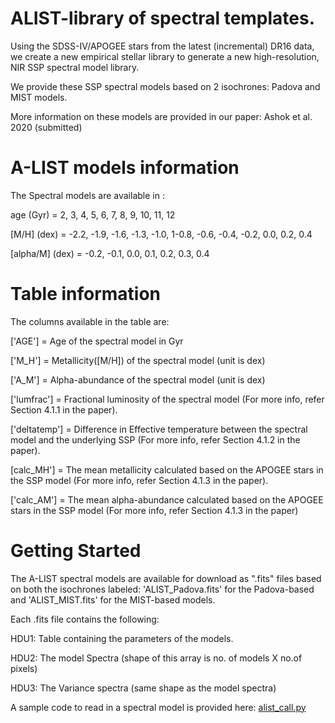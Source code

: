 # ALIST-library of spectral templates.
Using the SDSS-IV/APOGEE stars from the latest (incremental) DR16 data, we create a new empirical stellar library to generate a new high-resolution, NIR SSP spectral model library.

We provide these SSP spectral models based on 2 isochrones: Padova and MIST models.

More information on these models are provided in our paper: Ashok et al. 2020 (submitted)

# A-LIST models information
The Spectral models are available in :

age (Gyr) = 2, 3, 4, 5, 6, 7, 8, 9, 10, 11, 12

[M/H] (dex) = -2.2, -1.9, -1.6, -1.3, -1.0, 1-0.8, -0.6, -0.4, -0.2, 0.0, 0.2, 0.4

[alpha/M] (dex) = -0.2, -0.1, 0.0, 0.1, 0.2, 0.3, 0.4


# Table information
The columns available in the table are:

['AGE'] = Age of the spectral model in Gyr

['M_H'] = Metallicity([M/H]) of the spectral model (unit is dex)

['A_M'] = Alpha-abundance of the spectral model (unit is dex)

['lumfrac'] = Fractional luminosity of the spectral model (For more info, refer Section 4.1.1 in the paper).

['deltatemp'] = Difference in Effective temperature between the spectral model and the underlying SSP (For more info, refer Section 4.1.2 in the paper).

[calc_MH'] = The mean metallicity calculated based on the APOGEE stars in the SSP model (For more info, refer Section 4.1.3 in the paper).

['calc_AM'] = The mean alpha-abundance calculated based on the APOGEE stars in the SSP model (For more info, refer Section 4.1.3 in the paper)
    
# Getting Started
The A-LIST spectral models are available for download as ".fits" files based on both the isochrones labeled: 'ALIST_Padova.fits' for the Padova-based and 'ALIST_MIST.fits' for the MIST-based models. 

Each .fits file contains the following:

HDU1: Table containing the parameters of the models. 

HDU2: The model Spectra (shape of this array is no. of models X no.of pixels)

HDU3: The Variance spectra (same shape as the model spectra)

A sample code to read in a spectral model is provided here: [alist_call.py](alist_call.py)
